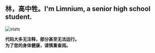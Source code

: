 ## 林，高中牲。I'm Limnium, a senior high school student.
![stats](https://github-readme-stats.vercel.app/api/top-langs/?username=limpu403&layout=compact)

**代码大多无注释，部分甚至无法运行。<br>为了您的身体健康，请慎重查阅。<br>**
